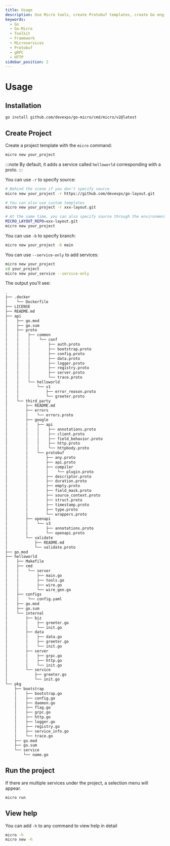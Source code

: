 ```yaml
---
title: Usage
description: Use Micro tools, create Protobuf templates, create Go engineering projects, create Service templates
keywords:
  - Go
  - Go-Micro
  - Toolkit
  - Framework
  - Microservices
  - Protobuf
  - gRPC
  - HTTP
sidebar_position: 2
---
```


# Usage

## Installation
```bash
go install github.com/devexps/go-micro/cmd/micro/v2@latest
```

## Create Project
Create a project template with the `micro` command:
```bash
micro new your_project
```
:::note
By default, it adds a service called `helloworld` corresponding with a proto.
:::

You can use `-r` to specify source:
```bash
# Behind the scene if you don't specify source
micro new your_project -r https://github.com/devexps/go-layout.git

# You can also use custom templates
micro new your_project -r xxx-layout.git

# At the same time, you can also specify source through the environment variable
MICRO_LAYOUT_REPO=xxx-layout.git
micro new your_project
```

You can use `-b` to specify branch:
```bash
micro new your_project -b main
```

You can use `--service-only` to add services:
```bash
micro new your_project
cd your_project
micro new your_service --service-only
```

The output you'll see:
```bash
.
├── .docker
│    └── Dockerfile
├── LICENSE
├── README.md
├── api
│    ├── go.mod
│    ├── go.sum
│    ├── proto
│    │    ├── common
│    │    │    └── conf
│    │    │        ├── auth.proto
│    │    │        ├── bootstrap.proto
│    │    │        ├── config.proto
│    │    │        ├── data.proto
│    │    │        ├── logger.proto
│    │    │        ├── registry.proto
│    │    │        ├── server.proto
│    │    │        └── trace.proto
│    │    └── helloworld
│    │        └── v1
│    │            ├── error_reason.proto
│    │            └── greeter.proto
│    └── third_party
│        ├── README.md
│        ├── errors
│        │    └── errors.proto
│        ├── google
│        │    ├── api
│        │    │    ├── annotations.proto
│        │    │    ├── client.proto
│        │    │    ├── field_behavior.proto
│        │    │    ├── http.proto
│        │    │    └── httpbody.proto
│        │    └── protobuf
│        │        ├── any.proto
│        │        ├── api.proto
│        │        ├── compiler
│        │        │    └── plugin.proto
│        │        ├── descriptor.proto
│        │        ├── duration.proto
│        │        ├── empty.proto
│        │        ├── field_mask.proto
│        │        ├── source_context.proto
│        │        ├── struct.proto
│        │        ├── timestamp.proto
│        │        ├── type.proto
│        │        └── wrappers.proto
│        ├── openapi
│        │    └── v3
│        │        ├── annotations.proto
│        │        └── openapi.proto
│        └── validate
│            ├── README.md
│            └── validate.proto
├── go.mod
├── helloworld
│    ├── Makefile
│    ├── cmd
│    │    └── server
│    │        ├── main.go
│    │        ├── tools.go
│    │        ├── wire.go
│    │        └── wire_gen.go
│    ├── configs
│    │    └── config.yaml
│    ├── go.mod
│    ├── go.sum
│    └── internal
│        ├── biz
│        │    ├── greeter.go
│        │    └── init.go
│        ├── data
│        │    ├── data.go
│        │    ├── greeter.go
│        │    └── init.go
│        ├── server
│        │    ├── grpc.go
│        │    ├── http.go
│        │    └── init.go
│        └── service
│            ├── greeter.go
│            └── init.go
└── pkg
    ├── bootstrap
    │    ├── bootstrap.go
    │    ├── config.go
    │    ├── daemon.go
    │    ├── flag.go
    │    ├── grpc.go
    │    ├── http.go
    │    ├── logger.go
    │    ├── registry.go
    │    ├── service_info.go
    │    └── trace.go
    ├── go.mod
    ├── go.sum
    └── service
        └── name.go
```

## Run the project
If there are multiple services under the project, a selection menu will appear.
```bash
micro run
```

## View help
You can add `-h` to any command to view help in detail
```bash
micro -h
micro new -h
```